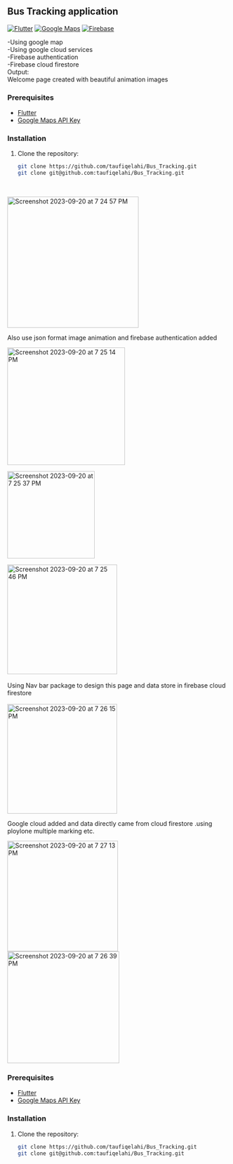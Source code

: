 ## Bus Tracking application

[![Flutter](https://img.shields.io/badge/Flutter-2.19.6-blue.svg)](https://flutter.dev/)
[![Google Maps](https://img.shields.io/badge/Google%20Maps-2.2.8-green.svg)](https://pub.dev/packages/google_maps_flutter)
[![Firebase](https://img.shields.io/badge/Firebase_core-2.13.0-blue.svg)](https://pub.dev/packages/firebase_core)

-Using google map<br>
-Using google cloud services<br>
-Firebase authentication<br>
-Firebase cloud firestore<br>
Output:<br>
Welcome page created with beautiful animation  images


### Prerequisites

- [Flutter](https://flutter.dev/docs/get-started/install)
- [Google Maps API Key](https://developers.google.com/maps/documentation/javascript/get-api-key)

### Installation

1. Clone the repository:

   ```bash
   git clone https://github.com/taufiqelahi/Bus_Tracking.git
   git clone git@github.com:taufiqelahi/Bus_Tracking.git
                                      
<br>
<img width="299" alt="Screenshot 2023-09-20 at 7 24 57 PM" src="https://github.com/taufiqelahi/Bus_Tracking/assets/91239229/449dc525-a34c-4bbf-9be8-193b817f4613">


  <br>                                                 
                                                        

Also use json format image animation and firebase authentication added 
<br>

   <img width="268" alt="Screenshot 2023-09-20 at 7 25 14 PM" src="https://github.com/taufiqelahi/Bus_Tracking/assets/91239229/05e7b121-06da-4521-b257-1d1285564c3b">

<br>                      

<img width="199" alt="Screenshot 2023-09-20 at 7 25 37 PM" src="https://github.com/taufiqelahi/Bus_Tracking/assets/91239229/4b43d5c5-09cc-4936-a0e2-38d1dd6cfc81">  <br>

  <img width="250" alt="Screenshot 2023-09-20 at 7 25 46 PM" src="https://github.com/taufiqelahi/Bus_Tracking/assets/91239229/809a8187-887a-4c5c-9a55-9863ab4d72e6"><br>
<br>  Using Nav bar package to design this page and data store in firebase cloud firestore<br>
<br>  <img width="250" alt="Screenshot 2023-09-20 at 7 26 15 PM" src="https://github.com/taufiqelahi/Bus_Tracking/assets/91239229/b4fd789a-c54b-4789-bf01-6e4de86995af">


Google cloud added and data directly came from cloud firestore .using ploylone multiple marking etc.
<br>

<img width="252" alt="Screenshot 2023-09-20 at 7 27 13 PM" src="https://github.com/taufiqelahi/Bus_Tracking/assets/91239229/bfabf021-a168-4e3a-abb4-b2f180f68329">

                                  
<img width="255" alt="Screenshot 2023-09-20 at 7 26 39 PM" src="https://github.com/taufiqelahi/Bus_Tracking/assets/91239229/5783e07c-1a33-4ccb-914b-8b9eeb038c67">
        
  <br>

### Prerequisites

- [Flutter](https://flutter.dev/docs/get-started/install)
- [Google Maps API Key](https://developers.google.com/maps/documentation/javascript/get-api-key)

### Installation

1. Clone the repository:

   ```bash
   git clone https://github.com/taufiqelahi/Bus_Tracking.git
   git clone git@github.com:taufiqelahi/Bus_Tracking.git

